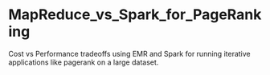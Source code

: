 MapReduce_vs_Spark_for_PageRanking
==================================

Cost vs Performance tradeoffs using EMR and Spark for running iterative applications like pagerank on a large dataset.
